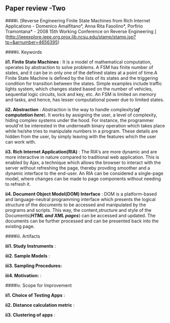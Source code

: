## Paper review -Two
####i. [Reverse Engineering Finite State Machines from Rich Internet Applications - Domenico Amalfitano°, Anna Rita Fasolino*, Porfirio Tramontana* - 2008 15th Working Conference on Reverse Engineering ] (http://ieeexplore.ieee.org.prox.lib.ncsu.edu/stamp/stamp.jsp?tp=&arnumber=4656395)

####ii. Keywords

**ii1. Finite State Machines** : It is a model of mathematical computation, operates by abstraction to solve problems. A FSM has finite number of states, and it can be in only one of the defined states at a point of time.A Finite State Machine is defined by the lists of its states and the triggering condition for transition between the states. Simple examples include traffic lights system, which changes stated based on the number of vehicles, sequential logic circuits, lock and key, etc. An FSM is limited on memory and tasks, and hence, has lesser computational power due to limited states.

**ii2. Abstraction** : Abstraction is the way to handle complexity(***of computation here***). It works by assigning the user, a level of complexity, hiding complex systems under the hood. For instance, the programmer would'nt be interested in the underneath binary operation which takes place while he/she tries to manipulate numbers in a program. These details are hidden from the user, by simply leaving with the features which the user can work with.

**ii3. Rich Internet Application(RIA)** : The RIA's are more dynamic and are more interactive in nature compared to traditional web application. This is enabled by Ajax, a technique which allows the browser to interact with the server without refreshing the page, thereby provding smoother and a dynamic interface to the end-user. An RIA can be considered a single-page model, where changes can be made to page components without needing to refresh it.

**ii4. Document Object Model(DOM) Interface** : DOM is a platform-based and language-neutral programming interface which presents the logical structure of the documents to be accessed and manipulated by the programs and scripts. This way, the content,structure and style of the Documents(***HTML and XML pages***) can be accessed and updated. The documents can be further processed and can be presented back into the existing page.


####iii. Artifacts

**iii1. Study Instruments** : 

**iii2. Sample Models** : 

**iii3. Sampling Procedures:** 

**iii4. Motivation:** : 

####iv. Scope for Improvement

**ii1. Choice of  Testing Apps** : 

**ii2. Distance calculation metric** :

**ii3. Clustering of apps** : 






